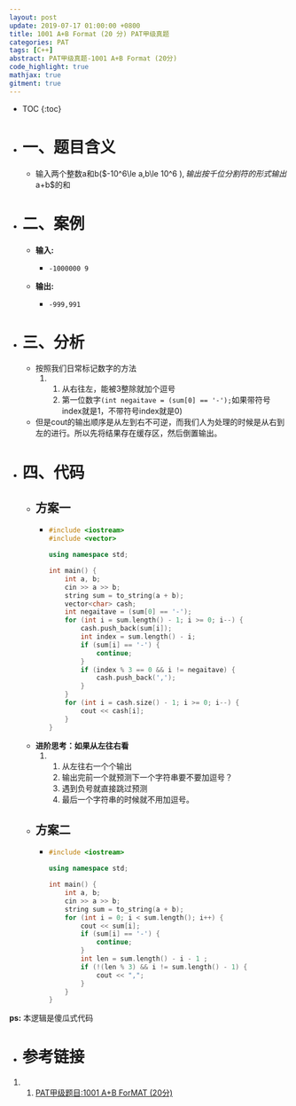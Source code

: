 ```yaml
---
layout: post
update: 2019-07-17 01:00:00 +0800
title: 1001 A+B Format (20 分) PAT甲级真题 
categories: PAT
tags: [C++]
abstract: PAT甲级真题-1001 A+B Format (20分)
code_highlight: true
mathjax: true
gitment: true
---
```

* TOC
{:toc}
* # 一、题目含义
    * 输入两个整数a和b($-10^6\le a,b\le 10^6 $),输出按千位分割符的形式输出$a+b$的和
* # 二、案例
    * **输入:** 
        *   ```none
            -1000000 9
            ```
    * **输出:**
         *   ```none
             -999,991
             ```
* # 三、分析
    * 按照我们日常标记数字的方法
        1.  1. 从右往左，能被3整除就加个逗号
            2. 第一位数字```(int negaitave = (sum[0] == '-');```如果带符号index就是1，不带符号index就是0)
    * 但是cout的输出顺序是从左到右不可逆，而我们人为处理的时候是从右到左的进行。所以先将结果存在缓存区，然后倒置输出。
* # 四、代码
    *   ## 方案一
        *   ```cpp
            #include <iostream>
            #include <vector>
            
            using namespace std;
            
            int main() {
                int a, b;
                cin >> a >> b;
                string sum = to_string(a + b);
                vector<char> cash;
                int negaitave = (sum[0] == '-');
                for (int i = sum.length() - 1; i >= 0; i--) {
                    cash.push_back(sum[i]);
                    int index = sum.length() - i;
                    if (sum[i] == '-') {
                        continue;
                    }
                    if (index % 3 == 0 && i != negaitave) {
                        cash.push_back(',');
                    }
                }
                for (int i = cash.size() - 1; i >= 0; i--) {
                    cout << cash[i];
                }
            }
            ```
    * **进阶思考：如果从左往右看**
        1.  1. 从左往右一个个输出
            2. 输出完前一个就预测下一个字符串要不要加逗号？
            3. 遇到负号就直接跳过预测
            4. 最后一个字符串的时候就不用加逗号。
    *   ## 方案二
        *   ```cpp
            #include <iostream>
            
            using namespace std;
            
            int main() {
                int a, b;
                cin >> a >> b;
                string sum = to_string(a + b);
                for (int i = 0; i < sum.length(); i++) {
                    cout << sum[i];
                    if (sum[i] == '-') {
                        continue;
                    }
                    int len = sum.length() - i - 1 ;
                    if (!(len % 3) && i != sum.length() - 1) {
                        cout << ",";
                    }
                }
            }
            ```

**ps:** 本逻辑是傻瓜式代码
* # 参考链接
1. 1. [PAT甲级题目:1001 A+B ForMAT (20分)](https://pintia.cn/problem-sets/994805342720868352/problems/994805528788582400)